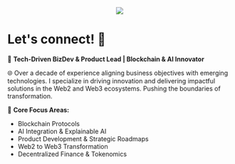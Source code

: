 <p align="center">
  <img alig src="https://media.licdn.com/dms/image/v2/D4D16AQHkhIlJoOlunQ/profile-displaybackgroundimage-shrink_350_1400/B4DZbFo1rhHEAc-/0/1747072541638?e=1752710400&v=beta&t=99CQT48xYzJpCEqS0ksGulfD63pKdz2soSu90ZUxVy0" />
</p>

# **Let's connect! 👋**

🚀 **Tech-Driven BizDev & Product Lead | Blockchain & AI Innovator**   

🌐 Over a decade of experience aligning business objectives with emerging technologies. I specialize in driving innovation and delivering impactful solutions in the Web2 and Web3 ecosystems.  Pushing the boundaries of transformation. 

🔧 **Core Focus Areas:**  
- Blockchain Protocols  
- AI Integration & Explainable AI  
- Product Development & Strategic Roadmaps  
- Web2 to Web3 Transformation  
- Decentralized Finance & Tokenomics  
